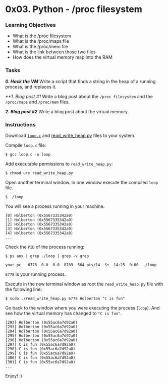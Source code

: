 # 0x03. Python - /proc filesystem

### Learning Objectives

- What is the /proc filesystem
- What is the /proc/maps file
- What is the /proc/mem file
- What is the link between those two files
- How does the virtual memory map into the RAM

### Tasks

_**0. Hack the VM**_
Write a script that finds a string in the heap of a running process, and replaces it.

_**1. Blog post #1_
Write a blog post about the `/proc filesystem` and the `/proc/maps` and `/proc/mem` files.

_**2. Blog post #2**_
Write a blog post about the virtual memory.

### Instructions

Download [`loop.c`](https://raw.githubusercontent.com/lh1008/holbertonschool-system_linux/main/0x03-proc_filesystem/holberton.c) and [read_write_heap.py](https://raw.githubusercontent.com/lh1008/holbertonschool-system_linux/main/0x03-proc_filesystem/read_write_heap.py) files to your system.

Compile `loop.c` file:

`$ gcc loop.c -o loop`

Add executable permissions to `read_write_heap.py`:

`$ chmod u+x read_write_heap.py`

Open another terminal window. In one window execute the compiled `loop` file.

`$ ./loop`


You will see a process running in your machine.

```
[0] Holberton (0x5567335342a0)
[1] Holberton (0x5567335342a0)
[2] Holberton (0x5567335342a0)
[3] Holberton (0x5567335342a0)
[4] Holberton (0x5567335342a0)
...
```

Check the `PID` of the process running:

`$ ps aux | grep ./loop | grep -v grep`

```
your_pc   6778  0.0  0.0  8789  564 pts/14  S+  14:25  0:00  ./loop
```
`6778` is your running process.

Execute in the new terminal window as root the `read_write_heap.py` file with the following line:

`$ sudo ./read_write_heap.py 6778 Holberton "C is fun"`

Go back to the window where you were executing the process (`loop`). And see how the virtual memory has changed to `"C is fun"`.

```
[292] Holberton (0x55ac6a7d92a0)
[293] Holberton (0x55ac6a7d92a0)
[294] Holberton (0x55ac6a7d92a0)
[295] Holberton (0x55ac6a7d92a0)
[296] Holberton (0x55ac6a7d92a0)
[297] C is fun (0x55ac6a7d92a0)
[298] C is fun (0x55ac6a7d92a0)
[299] C is fun (0x55ac6a7d92a0)
[300] C is fun (0x55ac6a7d92a0)
[301] C is fun (0x55ac6a7d92a0)
...
```

Enjoy! :)
